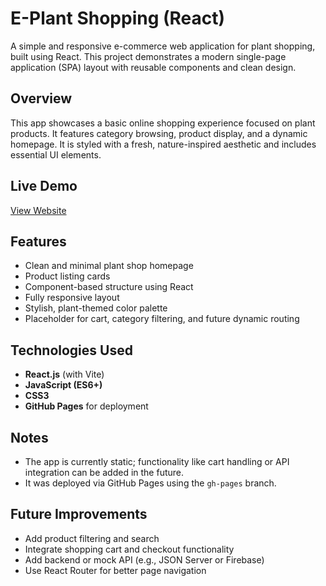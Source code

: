 # E-Plant Shopping (React)

A simple and responsive e-commerce web application for plant shopping, built using React. This project demonstrates a modern single-page application (SPA) layout with reusable components and clean design.

## Overview

This app showcases a basic online shopping experience focused on plant products. It features category browsing, product display, and a dynamic homepage. It is styled with a fresh, nature-inspired aesthetic and includes essential UI elements.

## Live Demo

 [View Website](https://mks-mia.github.io/e-plantShopping_react/)

## Features

-  Clean and minimal plant shop homepage
-  Product listing cards
-  Component-based structure using React
-  Fully responsive layout
-  Stylish, plant-themed color palette
-  Placeholder for cart, category filtering, and future dynamic routing

## Technologies Used

- **React.js** (with Vite)
- **JavaScript (ES6+)**
- **CSS3**
- **GitHub Pages** for deployment

## Notes

- The app is currently static; functionality like cart handling or API integration can be added in the future.
- It was deployed via GitHub Pages using the `gh-pages` branch.

## Future Improvements

- Add product filtering and search
- Integrate shopping cart and checkout functionality
- Add backend or mock API (e.g., JSON Server or Firebase)
- Use React Router for better page navigation


